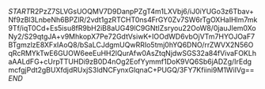 $START$R2PzZ7SLVGsUOQMV7D9DanpPZgT4m1LXVbj6/iJ0iYUGo3z6Tbav+Nf9zBl3LnbeNh6BPZlR/2vdt1gzRTCHT0ns4FrGY0Zv7SW6rTgOXHaIHlm7mk9Tf/iqT0Cd+Es5isu8fR9bH2iB8aUG49lC9GNtIZsryou22OoW8/0jauJlem0XoNy2/S29qtgJA+v9MhkopX7Pe72GdtVsiwK+IOOdWD6vbOjVTm7HYOJOaF7BTgmzlzE8XFxIAoQ8/bSaLCJdgmUQwRRIo5tmj0hYQ6DNO/rrZWVX2N56OqRcRMYkTwE6GUOW6eeEuHH2lQurAfw0AsZtqNjdwSGS32a84fVivaFOKLhaAALdFG+cUrpTTUHDi9zB0D4nOg2EofYymmf1DoK9VQ6Sb6jADZg/IrEdgmcfgjPdt2gBUXfdjdRUxjS3ldNCFynxGlqnaC+PUGQ/3FY7Kfiini9M1WiIVg==$END$